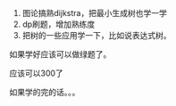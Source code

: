 1. 图论搞熟dijkstra，把最小生成树也学一学
2. dp刷题，增加熟练度
3. 把树的一些应用学一下，比如说表达式树。

如果学好应该可以做绿题了。

应该可以300了

如果学的完的话。。。
